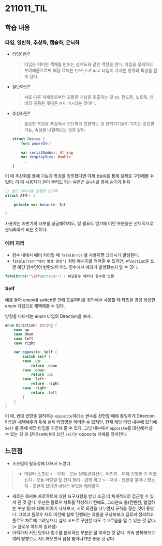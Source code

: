 ﻿# 211011_TIL

## 학습 내용 

### 타입, 일반화, 추상화, 캡슐화, 은닉화
- 타입이란?
	> 타입은 어떠한 객체를 만드는 설계도와 같은 역할을 한다. 타입을 정의하고 부여해줌으로써 해당 객체는 `인스턴스`가 되고 타입이 가지는 행위와 특성을 얻게 된다.

- 일반화란?
	> 서로 다른 개체들로부터 공통된 개념을 추출하는 것
	ex. 핸드폰, 노트북, 티비의 공통된 개념은 `전자 기기`라는 것이다. 	

- 추상화란?
	> 중요한 특징을 추출해서 간단하게 표현하는 것
    전자기기들이 가지는 중요한 기능, 속성을 나열해보는 것과 같다.     
    
	```swift
	struct Device {
		func powerOn()		
		
		var serialNumber: String
		var displaySize: Double
		...
	}
	```
이 때 추상화를 통해 기능과 특성을 정의했다면 이제 `캡슐화`를 통해 실제로 구현해볼 수 있다. 이 때 사용자가 굳이 몰라도 되는 부분은 `은닉화`를 통해 숨기게 된다

```swift
// 접근 제어자를 활용한 은닉화
struct ATM() {
	...
	private var balance: Int
	...
}
```

사용자는 자판기의 내부를 궁금해하지도, 알 필요도 없기에 이런 부분들은 선택적으로 은닉화하게 되는 것이다. 

### 에러 처리

- 함수 내에서 에러 처리할 때 `fatalError` 를 사용하면 크래시가 발생된다.
- `fatalError("에러 발생 원인")` 처럼 메시지를 적어줄 수 있지만, `#function`을 쓰면 해당 함수명이 반환되어 어느 함수에서 에러가 발생했는지 알 수 있다. 
```swift 
fatalError("\(#function)") : 해당함수 에러시 함수명 반환
```

### Self

예를 들어 enum내 switch문 안에 프로퍼티를 정의해서 사용할 때 타입을 방금 생성한 enum 타입으로 채택해줄 수 있다. 

방향을 나타내는 enum 타입의 Direction을 보자.

```swift
enum Direction: String {
    case up
    case down
    case left
    case right

    var opposite: Self {
        switch self { 
        case .up:
            return .down
        case .down:
            return .up
        case .left:
            return .right
        case .right:
            return .left
        }
    }
}
```

이 때, 반대 방향을 알려주는 `opposite`이라는 변수를 선언할 때에 동일하게 Direction 타입을 채택해주기 위해 실제 타입명을 적어줄 수 있지만, 현재 해당 타입 내부에 있기에 `Self` 를 통해 해당 타입을 지칭해 줄 수 있다. 그냥 내부에서 `opposite`를 대신해서 쓸 수 있는 것 과 같다!switch에 쓰인 `self`는 opposite 자체를 의미한다. 



## 느낀점 

- 스크럼의 필요성에 대해서 느꼈다.

> - 데일리 스크럼 
	>	 - 아침 
				- 오늘 상태(컨디션)는 어떤지
		- 어제 진행한 건 어땠는지
		- 오늘 어떤걸 할 건지 정리
		- 감정 회고 
		> 	- 저녁
		- 정한걸 얼마나 했는지
		- 못한게 있다면 내일은 무엇을 해야할지
- 새로운 묵찌빠 프로젝트에 대한 요구사항을 받고 조금 더 체계적으로 접근할 수 있게 된 것 같다. 우선은 플로우 차트를 작성하기 전에도, 그라운드 룰(컨벤션, 협업하는 부분 등)에 대해 이야기 나눠보고, 서로 의견을 나누면서 규칙을 정한 것이 좋았다. 그리고 플로우 차트 이전에 실제 진행되는 흐름을 구상해보고 글로써 정리하고 플로우 차트에 그려넣으니 실제 코드로 구현할 때도 수고로움을 덜 수 있는 것 같다. (= 플로우 차트의 중요성)
- 아직까지 커밋 단위나 함수를 분리하는 부분은 덜 익숙한 것 같다. 계속 반복해보고 여러 방향으로 시도해보면서 답을 찾아나가면 좋을 것 같다. 


